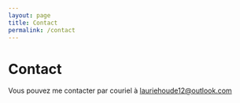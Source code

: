 ```yaml
---
layout: page
title: Contact
permalink: /contact
---
```


# Contact

Vous pouvez me contacter par couriel à lauriehoude12@outlook.com 

